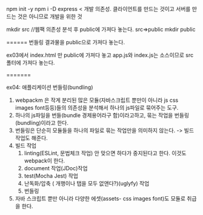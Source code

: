 npm init -y
npm i -D express    < 개발 의존성. 클라이언트를 만드는 것이고 서버를 만드는 것은 아니므로 개발을 위한 것


mkdir src  //웹팩 의존성 분석 후 public에 가져다 놓는다. src=>public
mkdir public



======
번들링 결과물을 public으로 가져다 놓는다.

ex03에서 index.html 만 public에 가져다 놓고
app.js와 index.js는 소스이므로 src 폴터에 가져다 놓는다.


=======

ex04: 애플리케이션 번들링(bundling)

1. webpackm 은 작게 분리된 많은 모듈(자바스크립트 뿐만이 아니라 js css images font등등)들의 의존성을 분석해서 하나의 js파일로 묶어주는 도구.
2. 하나의 js파일을 번들(bundle 경제용어라구 함)이라고하고, 묶는 작업을 번들링(bundling)이라고 한다.
3. 번들링은 단순히 모듈들을 하나의 파일로 묶는 작업만을 의미하지 않는다. -> 빌드작업도 해준다.
4. 빌드 작업
    1) linting(ESLint, 문법체크 작업) 안 맞으면 하다가 중지된다고 한다. 이것도 webpack이 한다.
    2) document 작업(JDoc)작업
    3) test(Mocha Jest) 작업
    4) 난독화/압축 ( 개행이나 탭을 모두 없앤다?)(uglyfy) 작업
    5) 번들링
5. 자바 스크립트 뿐만 아니라 다양한 에셋(assets- css images font)도 모듈로 취급을 한다. 